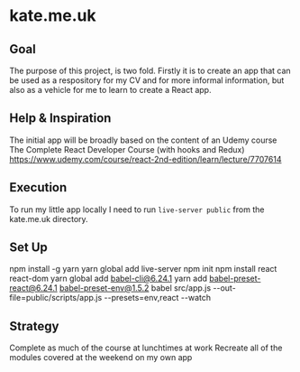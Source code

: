 # kate.me.uk

## Goal
The purpose of this project, is two fold. Firstly it is to create an app that can be used as a respository for my CV and for more informal information, but also as a vehicle for me to learn to create a React app.

## Help & Inspiration

The initial app will be broadly based on the content of an Udemy course 
The Complete React Developer Course (with hooks and Redux) 
https://www.udemy.com/course/react-2nd-edition/learn/lecture/7707614


## Execution
To run my little app locally I need to run ```live-server public``` from the kate.me.uk directory.

## Set Up
npm install -g yarn
yarn global add live-server
npm init
npm install react react-dom
yarn global add babel-cli@6.24.1
yarn add babel-preset-react@6.24.1 babel-preset-env@1.5.2
babel src/app.js --out-file=public/scripts/app.js --presets=env,react --watch

## Strategy
Complete as much of the course at lunchtimes at work
Recreate all of the modules covered at the weekend on my own app

